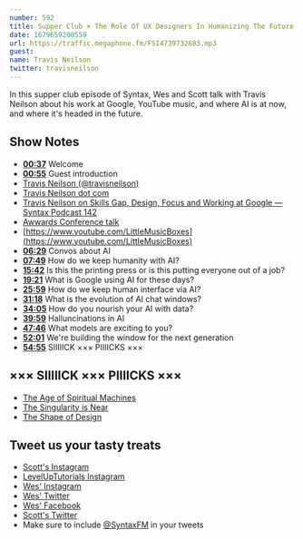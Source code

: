 ```yaml
---
number: 592
title: Supper Club × The Role Of UX Designers In Humanizing The Future with Travis Neilson
date: 1679659200559
url: https://traffic.megaphone.fm/FSI4739732683.mp3
guest: 
name: Travis Neilson
twitter: travisneilson
---
```


In this supper club episode of Syntax, Wes and Scott talk with Travis Neilson about his work at Google, YouTube music, and where AI is at now, and where it's headed in the future.

## Show Notes

* **[00:37](#t=00:37)** Welcome
* **[00:55](#t=00:55)** Guest introduction
* [Travis Neilson (@travisneilson)](https://twitter.com/travisneilson)
* [Travis Neilson dot com](http://travisneilson.com/)
* [Travis Neilson on Skills Gap, Design, Focus and Working at Google — Syntax Podcast 142](https://syntax.fm/show/142/travis-neilson-on-skills-gap-design-focus-and-working-at-google)
* [Awwards Conference talk](https://conference.awwwards.com/talks/ai/ux-the-role-of-ux-designers-in-humanizing-the-future)
* [https://www.youtube.com/LittleMusicBoxes](https://www.youtube.com/LittleMusicBoxes)
* **[06:29](#t=06:29)** Convos about AI
* **[07:49](#t=07:49)** How do we keep humanity with AI?
* **[15:42](#t=15:42)** Is this the printing press or is this putting everyone out of a job?
* **[19:21](#t=19:21)** What is Google using AI for these days?
* **[25:59](#t=25:59)** How do we keep human interface via AI?
* **[31:18](#t=31:18)** What is the evolution of AI chat windows?
* **[34:05](#t=34:05)** How do you nourish your AI with data?
* **[39:59](#t=39:59)** Halluncinations in AI
* **[47:46](#t=47:46)** What models are exciting to you?
* **[52:01](#t=52:01)** We're building the window for the next generation
* **[54:55](#t=54:55)** SIIIIICK ××× PIIIICKS ×××

## ××× SIIIIICK ××× PIIIICKS ×××

* [The Age of Spiritual Machines](https://amzn.to/3mwehsl)
* [The Singularity is Near](https://amzn.to/3KWfm6R)
* [The Shape of Design](https://amzn.to/3F2oJy6)

## Tweet us your tasty treats

* [Scott's Instagram](https://www.instagram.com/stolinski/)
* [LevelUpTutorials Instagram](https://www.instagram.com/LevelUpTutorials/)
* [Wes' Instagram](https://www.instagram.com/wesbos/)
* [Wes' Twitter](https://twitter.com/wesbos)
* [Wes' Facebook](https://www.facebook.com/wesbos.developer)
* [Scott's Twitter](https://twitter.com/stolinski)
* Make sure to include [@SyntaxFM](https://twitter.com/SyntaxFM) in your tweets
